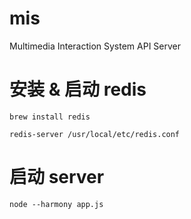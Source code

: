 # mis
Multimedia Interaction System API Server

# 安装 & 启动 redis
    brew install redis

    redis-server /usr/local/etc/redis.conf

# 启动 server
    node --harmony app.js
